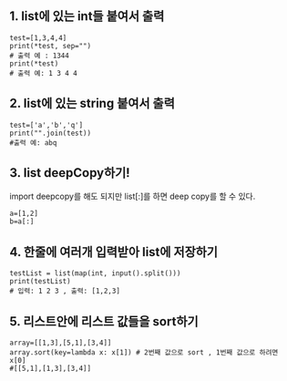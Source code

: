 ## 1. list에 있는 int들 붙여서 출력
```
test=[1,3,4,4]
print(*test, sep="")
# 출력 예 : 1344
print(*test)
# 출력 예: 1 3 4 4
```

## 2. list에 있는 string 붙여서 출력

```
test=['a','b','q']
print("".join(test))
#출력 예: abq
```

## 3. list deepCopy하기!
import deepcopy를 해도 되지만 list[:]를 하면 deep copy를 할 수 있다.
```
a=[1,2]
b=a[:]
```
## 4. 한줄에 여러개 입력받아 list에 저장하기
```
testList = list(map(int, input().split()))
print(testList)
# 입력: 1 2 3 , 출력: [1,2,3]
```

## 5. 리스트안에 리스트 값들을 sort하기
```
array=[[1,3],[5,1],[3,4]]
array.sort(key=lambda x: x[1]) # 2번째 값으로 sort , 1번째 값으로 하려면 x[0]
#[[5,1],[1,3],[3,4]]
```
